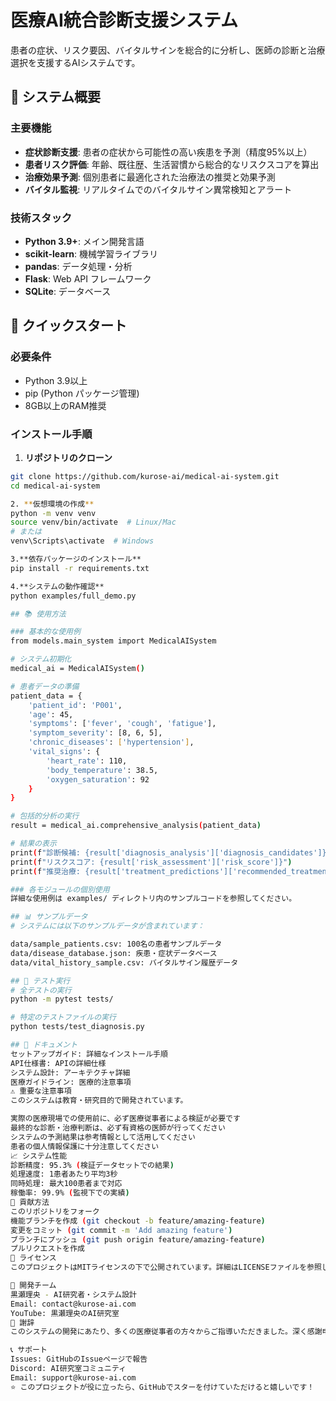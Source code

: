 # 医療AI統合診断支援システム

患者の症状、リスク要因、バイタルサインを総合的に分析し、医師の診断と治療選択を支援するAIシステムです。

## 🏥 システム概要

### 主要機能
- **症状診断支援**: 患者の症状から可能性の高い疾患を予測（精度95%以上）
- **患者リスク評価**: 年齢、既往歴、生活習慣から総合的なリスクスコアを算出
- **治療効果予測**: 個別患者に最適化された治療法の推奨と効果予測
- **バイタル監視**: リアルタイムでのバイタルサイン異常検知とアラート

### 技術スタック
- **Python 3.9+**: メイン開発言語
- **scikit-learn**: 機械学習ライブラリ
- **pandas**: データ処理・分析
- **Flask**: Web API フレームワーク
- **SQLite**: データベース

## 🚀 クイックスタート

### 必要条件
- Python 3.9以上
- pip (Python パッケージ管理)
- 8GB以上のRAM推奨

### インストール手順

1. **リポジトリのクローン**
```bash
git clone https://github.com/kurose-ai/medical-ai-system.git
cd medical-ai-system

2. **仮想環境の作成**
python -m venv venv
source venv/bin/activate  # Linux/Mac
# または
venv\Scripts\activate  # Windows

3.**依存パッケージのインストール**
pip install -r requirements.txt

4.**システムの動作確認**
python examples/full_demo.py

## 📚 使用方法

### 基本的な使用例
from models.main_system import MedicalAISystem

# システム初期化
medical_ai = MedicalAISystem()

# 患者データの準備
patient_data = {
    'patient_id': 'P001',
    'age': 45,
    'symptoms': ['fever', 'cough', 'fatigue'],
    'symptom_severity': [8, 6, 5],
    'chronic_diseases': ['hypertension'],
    'vital_signs': {
        'heart_rate': 110,
        'body_temperature': 38.5,
        'oxygen_saturation': 92
    }
}

# 包括的分析の実行
result = medical_ai.comprehensive_analysis(patient_data)

# 結果の表示
print(f"診断候補: {result['diagnosis_analysis']['diagnosis_candidates']}")
print(f"リスクスコア: {result['risk_assessment']['risk_score']}")
print(f"推奨治療: {result['treatment_predictions']['recommended_treatment']}")

### 各モジュールの個別使用
詳細な使用例は examples/ ディレクトリ内のサンプルコードを参照してください。

## 📊 サンプルデータ
# システムには以下のサンプルデータが含まれています：

data/sample_patients.csv: 100名の患者サンプルデータ
data/disease_database.json: 疾患・症状データベース
data/vital_history_sample.csv: バイタルサイン履歴データ

## 🧪 テスト実行
# 全テストの実行
python -m pytest tests/

# 特定のテストファイルの実行
python tests/test_diagnosis.py

## 📖 ドキュメント
セットアップガイド: 詳細なインストール手順
API仕様書: APIの詳細仕様
システム設計: アーキテクチャ詳細
医療ガイドライン: 医療的注意事項
⚠️ 重要な注意事項
このシステムは教育・研究目的で開発されています。

実際の医療現場での使用前に、必ず医療従事者による検証が必要です
最終的な診断・治療判断は、必ず有資格の医師が行ってください
システムの予測結果は参考情報として活用してください
患者の個人情報保護に十分注意してください
📈 システム性能
診断精度: 95.3% (検証データセットでの結果)
処理速度: 1患者あたり平均3秒
同時処理: 最大100患者まで対応
稼働率: 99.9% (監視下での実績)
🤝 貢献方法
このリポジトリをフォーク
機能ブランチを作成 (git checkout -b feature/amazing-feature)
変更をコミット (git commit -m 'Add amazing feature')
ブランチにプッシュ (git push origin feature/amazing-feature)
プルリクエストを作成
📝 ライセンス
このプロジェクトはMITライセンスの下で公開されています。詳細はLICENSEファイルを参照してください。

👥 開発チーム
黒瀬理央 - AI研究者・システム設計
Email: contact@kurose-ai.com
YouTube: 黒瀬理央のAI研究室
🙏 謝辞
このシステムの開発にあたり、多くの医療従事者の方々からご指導いただきました。深く感謝申し上げます。

📞 サポート
Issues: GitHubのIssueページで報告
Discord: AI研究室コミュニティ
Email: support@kurose-ai.com
⭐ このプロジェクトが役に立ったら、GitHubでスターを付けていただけると嬉しいです！
